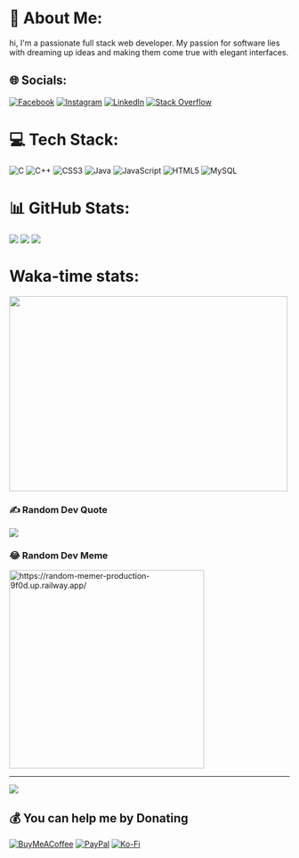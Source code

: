 # 💫 About Me:
hi, I'm a passionate full stack web developer. My passion for software lies with dreaming up ideas and making them come true with elegant interfaces.


## 🌐 Socials:
[![Facebook](https://img.shields.io/badge/Facebook-%231877F2.svg?logo=Facebook&logoColor=white)](https://facebook.com/jjeerryyy28) [![Instagram](https://img.shields.io/badge/Instagram-%23E4405F.svg?logo=Instagram&logoColor=white)](https://instagram.com/_prajwal_nikhar) [![LinkedIn](https://img.shields.io/badge/LinkedIn-%230077B5.svg?logo=linkedin&logoColor=white)](https://linkedin.com/in/prajwalnikhar) [![Stack Overflow](https://img.shields.io/badge/-Stackoverflow-FE7A16?logo=stack-overflow&logoColor=white)](https://stackoverflow.com/users/prajwal-nikhar) 

# 💻 Tech Stack:
![C](https://img.shields.io/badge/c-%2300599C.svg?style=plastic&logo=c&logoColor=white) ![C++](https://img.shields.io/badge/c++-%2300599C.svg?style=plastic&logo=c%2B%2B&logoColor=white) ![CSS3](https://img.shields.io/badge/css3-%231572B6.svg?style=plastic&logo=css3&logoColor=white) ![Java](https://img.shields.io/badge/java-%23ED8B00.svg?style=plastic&logo=java&logoColor=white) ![JavaScript](https://img.shields.io/badge/javascript-%23323330.svg?style=plastic&logo=javascript&logoColor=%23F7DF1E) ![HTML5](https://img.shields.io/badge/html5-%23E34F26.svg?style=plastic&logo=html5&logoColor=white) ![MySQL](https://img.shields.io/badge/mysql-%2300f.svg?style=plastic&logo=mysql&logoColor=white)
# 📊 GitHub Stats:
![](https://github-readme-stats.vercel.app/api?username=CodesForU001&theme=buefy&hide_border=false&include_all_commits=true&count_private=true)
![](https://github-readme-streak-stats.herokuapp.com/?user=CodesForU001&theme=buefy&hide_border=false)
![](https://github-readme-stats.vercel.app/api/top-langs/?username=CodesForU001&theme=buefy&hide_border=false&include_all_commits=true&count_private=true&layout=compact)

# Waka-time stats:
<img src="https://wakatime.com/share/@c1a97f4b-c71b-4c18-8694-ef3e989be7f5/921db184-ffc0-41f8-ba3d-ab71947fbd95.svg" height="350px" width="500px"/>

### ✍️ Random Dev Quote
![](https://quotes-github-readme.vercel.app/api?type=horizontal&theme=radical)

### 😂 Random Dev Meme
<img class="shrinkToFit" src="https://random-memer-production-9f0d.up.railway.app/" alt="https://random-memer-production-9f0d.up.railway.app/" width="350px" height="356px" />

---
<a href="https://visitcount.itsvg.in">
  <img src="https://visitcount.itsvg.in/api?id=CodesForU001&label=Profile%20Views&icon=9&pretty=false" />
</a>

  ## 💰 You can help me by Donating
  [![BuyMeACoffee](https://img.shields.io/badge/Buy%20Me%20a%20Coffee-ffdd00?style=for-the-badge&logo=buy-me-a-coffee&logoColor=black)](https://buymeacoffee.com/jjeerryyy28)
  [![PayPal](https://img.shields.io/badge/PayPal-00457C?style=for-the-badge&logo=paypal&logoColor=white)](https://paypal.me/PrajwalNikhar) 
  [![Ko-Fi](https://img.shields.io/badge/Ko--fi-F16061?style=for-the-badge&logo=ko-fi&logoColor=white)](https://ko-fi.com/prajwalnikhar) 


  
<!-- Proudly created with GPRM ( https://gprm.itsvg.in ) -->
